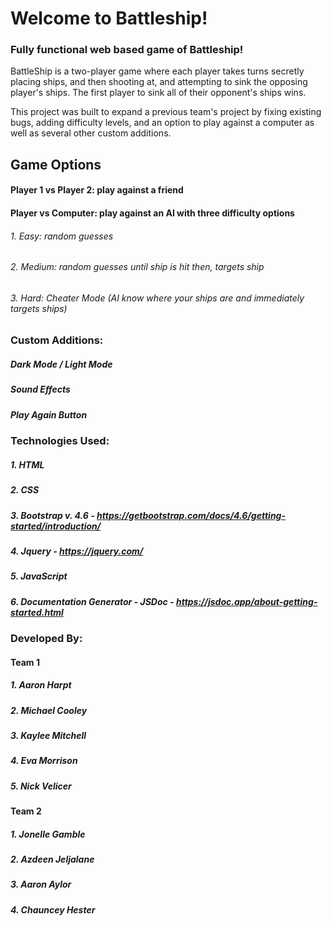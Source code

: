 # Welcome to Battleship!
### Fully functional web based game of Battleship! 
BattleShip is a two-player game where each player takes turns secretly placing ships, and then shooting at, and attempting to sink the opposing player's ships.  The first player to sink all of their opponent's ships wins.


This project was built to expand a previous team's project by fixing existing bugs, adding difficulty levels, and an option to play against a computer as well as several other custom additions.
## Game Options
#### Player 1 vs Player 2: play against a friend
#### Player vs Computer: play against an AI with three difficulty options
######   1. Easy: random guesses
######   2. Medium: random guesses until ship is hit then, targets ship
######   3. Hard: Cheater Mode (AI know where your ships are and immediately targets ships)

### Custom Additions:
##### Dark Mode / Light Mode
##### Sound Effects
##### Play Again Button


### Technologies Used:
##### 1. HTML
##### 2. CSS
##### 3. Bootstrap v. 4.6 - https://getbootstrap.com/docs/4.6/getting-started/introduction/
##### 4. Jquery - https://jquery.com/
##### 5. JavaScript
##### 6. Documentation Generator - JSDoc - https://jsdoc.app/about-getting-started.html



### Developed By:
#### Team 1
##### 1. Aaron Harpt
##### 2. Michael Cooley
##### 3. Kaylee Mitchell
##### 4. Eva Morrison
##### 5. Nick Velicer
#### Team 2
##### 1. Jonelle Gamble
##### 2. Azdeen Jeljalane 
##### 3. Aaron Aylor
##### 4. Chauncey Hester
